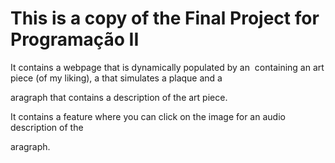 # This is a copy of the Final Project for Programação II

It contains a webpage that is dynamically populated by an <img> containing an art piece (of my liking), a <label> that simulates a plaque and a <p>aragraph that contains a description of the art piece.

It contains a feature where you can click on the image for an audio description of the <p>aragraph.